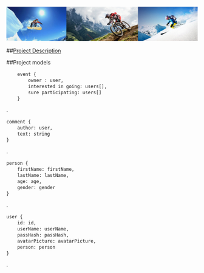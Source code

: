 
![Cover photo](../images/all-main.jpg) 

##<a href="../documentation/README.md">Project Description</a>  


##Project models


    	event {
    		owner : user,
    		interested in going: users[],
    		sure participating: users[]
    	}    
	
 .
	
	comment {
		author: user,
		text: string
	}
	
 .
		
	person {
		firstName: firstName,
		lastName: lastName,
		age: age,
		gender: gender
	}
	
 .
	
	user {
		id: id,	
		userName: userName,
		passHash: passHash,
		avatarPicture: avatarPicture,
		person: person		
	}
	
 .
		

